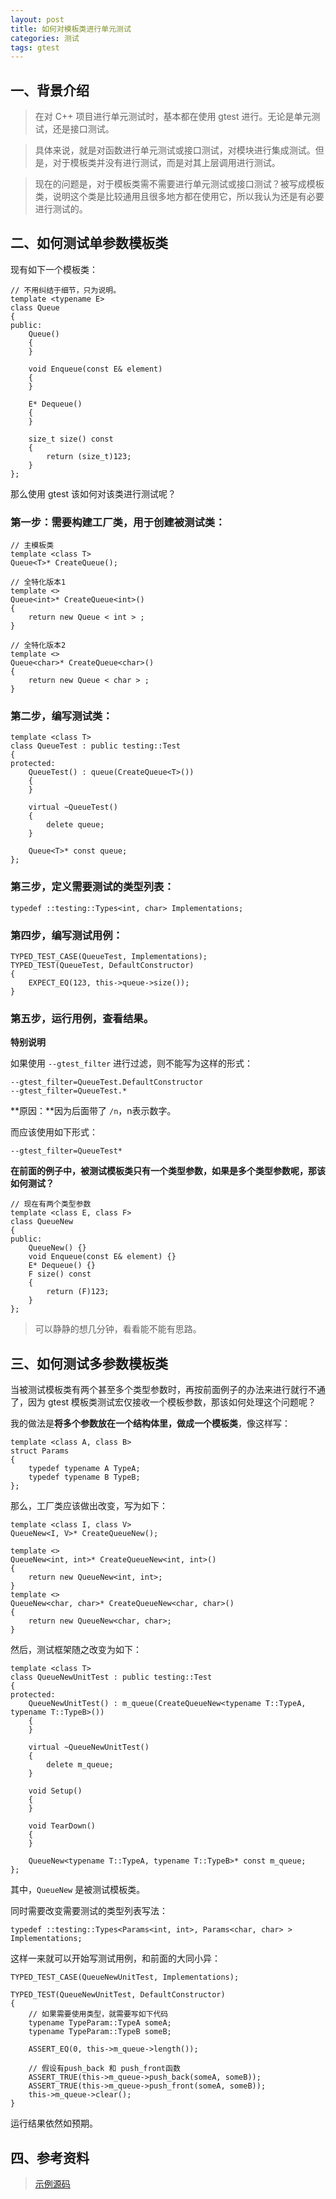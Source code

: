 ```yaml
---
layout: post
title: 如何对模板类进行单元测试
categories: 测试
tags: gtest
---
```


## 一、背景介绍

> 在对 C++ 项目进行单元测试时，基本都在使用 gtest 进行。无论是单元测试，还是接口测试。

> 具体来说，就是对函数进行单元测试或接口测试，对模块进行集成测试。但是，对于模板类并没有进行测试，而是对其上层调用进行测试。

> 现在的问题是，对于模板类需不需要进行单元测试或接口测试？被写成模板类，说明这个类是比较通用且很多地方都在使用它，所以我认为还是有必要进行测试的。

## 二、如何测试单参数模板类

现有如下一个模板类：

    // 不用纠结于细节，只为说明。
    template <typename E>
    class Queue
    {
    public:
        Queue()
        {
        }

        void Enqueue(const E& element)
        {
        }

        E* Dequeue()
        {
        }

        size_t size() const 
        {
            return (size_t)123;
        }
    };

那么使用 gtest 该如何对该类进行测试呢？

<!--more-->

### 第一步：需要构建工厂类，用于创建被测试类：

    // 主模板类
    template <class T>
    Queue<T>* CreateQueue();
    
    // 全特化版本1
    template <>
    Queue<int>* CreateQueue<int>()
    {
        return new Queue < int > ;
    }

    // 全特化版本2
    template <>
    Queue<char>* CreateQueue<char>()
    {
        return new Queue < char > ;
    }

### 第二步，编写测试类：

    template <class T>
    class QueueTest : public testing::Test
    {
    protected:
        QueueTest() : queue(CreateQueue<T>())
        {
        }

        virtual ~QueueTest()
        {
            delete queue;
        }

        Queue<T>* const queue;
    };

### 第三步，定义需要测试的类型列表：

    typedef ::testing::Types<int, char> Implementations;

### 第四步，编写测试用例：

    TYPED_TEST_CASE(QueueTest, Implementations);
    TYPED_TEST(QueueTest, DefaultConstructor)
    {
        EXPECT_EQ(123, this->queue->size());
    }

### 第五步，运行用例，查看结果。

**特别说明**

如果使用 `--gtest_filter` 进行过滤，则不能写为这样的形式：

	--gtest_filter=QueueTest.DefaultConstructor
	--gtest_filter=QueueTest.*

**原因：**因为后面带了 `/n`，n表示数字。

而应该使用如下形式：

	--gtest_filter=QueueTest*

**在前面的例子中，被测试模板类只有一个类型参数，如果是多个类型参数呢，那该如何测试？**

    // 现在有两个类型参数
    template <class E, class F>
    class QueueNew
    {
    public:
        QueueNew() {}
        void Enqueue(const E& element) {}
        E* Dequeue() {}
        F size() const 
        {
            return (F)123;
        }
    };
    
> 可以静静的想几分钟，看看能不能有思路。

## 三、如何测试多参数模板类

当被测试模板类有两个甚至多个类型参数时，再按前面例子的办法来进行就行不通了，因为 gtest 模板类测试宏仅接收一个模板参数，那该如何处理这个问题呢？

我的做法是**将多个参数放在一个结构体里，做成一个模板类**，像这样写：

	template <class A, class B>
	struct Params
	{
		typedef typename A TypeA;
		typedef typename B TypeB;
	};

那么，工厂类应该做出改变，写为如下：

	template <class I, class V>
	QueueNew<I, V>* CreateQueueNew();

	template <>
	QueueNew<int, int>* CreateQueueNew<int, int>()
	{
		return new QueueNew<int, int>;
	}
	template <>
	QueueNew<char, char>* CreateQueueNew<char, char>()
	{
		return new QueueNew<char, char>;
	}

然后，测试框架随之改变为如下：

	template <class T>
	class QueueNewUnitTest : public testing::Test
	{
	protected:
		QueueNewUnitTest() : m_queue(CreateQueueNew<typename T::TypeA, typename T::TypeB>())
		{
		}
	
		virtual ~QueueNewUnitTest()
		{
			delete m_queue;
		}

		void Setup()
		{
		}

		void TearDown()
		{
		}

		QueueNew<typename T::TypeA, typename T::TypeB>* const m_queue;
	};        

其中，`QueueNew` 是被测试模板类。

同时需要改变需要测试的类型列表写法：

	typedef ::testing::Types<Params<int, int>, Params<char, char> > Implementations;

这样一来就可以开始写测试用例，和前面的大同小异：
	
	TYPED_TEST_CASE(QueueNewUnitTest, Implementations);

	TYPED_TEST(QueueNewUnitTest, DefaultConstructor)
	{
		// 如果需要使用类型，就需要写如下代码
		typename TypeParam::TypeA someA;
		typename TypeParam::TypeB someB;

		ASSERT_EQ(0, this->m_queue->length());
		
		// 假设有push_back 和 push_front函数
		ASSERT_TRUE(this->m_queue->push_back(someA, someB));
        ASSERT_TRUE(this->m_queue->push_front(someA, someB));
		this->m_queue->clear();
	}

运行结果依然如预期。

## 四、参考资料

> [示例源码](https://github.com/thinkerou)
